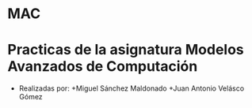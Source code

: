# MAC

Practicas de la asignatura Modelos Avanzados de Computación
=======

- Realizadas por:
    +Miguel Sánchez Maldonado
    +Juan Antonio Velásco Gómez

